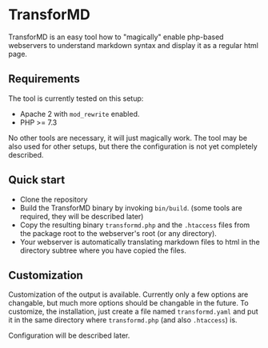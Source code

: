 # TransforMD

TransforMD is an easy tool how to "magically" enable php-based webservers to understand markdown syntax and display it as a regular html page.

## Requirements

The tool is currently tested on this setup:

* Apache 2 with `mod_rewrite` enabled.
* PHP >= 7.3

No other tools are necessary, it will just magically work. The tool may be also used for other setups, but there the configuration is not yet completely described.

## Quick start

* Clone the repository
* Build the TransforMD binary by invoking `bin/build`. (some tools are required, they will be described later)
* Copy the resulting binary `transformd.php` and the `.htaccess` files from the package root to the webserver's root (or any directory).
* Your webserver is automatically translating markdown files to html in the directory subtree where you have copied the files.


## Customization

Customization of the output is available. Currently only a few options are changable, but much more options should be changable in the future. To customize,
the installation, just create a file named `transformd.yaml` and put it in the same directory where `transformd.php` (and also `.htaccess`) is.

Configuration will be described later.
